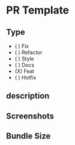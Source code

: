 # PR Template

## Type

- ( ) Fix
- ( ) Refactor
- ( ) Style
- ( ) Docs
- (X) Feat
- ( ) Hotfix

## description

## Screenshots

## Bundle Size

